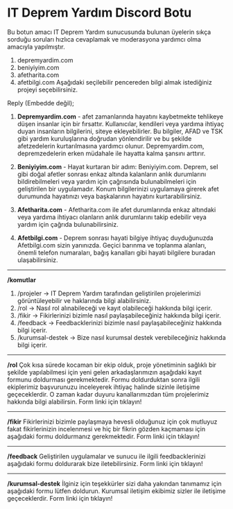 # IT Deprem Yardım Discord Botu
Bu botun amacı IT Deprem Yardım sunucusunda bulunan üyelerin sıkça sorduğu soruları hızlıca cevaplamak ve moderasyona yardımcı olma amacıyla yapılmıştır.

1. depremyardim.com
2. beniyiyim.com
3. afetharita.com
4. afetbilgi.com
Aşağıdaki seçilebilir pencereden bilgi almak istediğiniz projeyi seçebilirsiniz.

Reply (Embedde değil);
1. **Depremyardim.com** - afet zamanlarında hayatını kaybetmekte tehlikeye düşen insanlar için bir fırsattır. Kullanıcılar, kendileri veya yardıma ihtiyaç duyan insanların bilgilerini, siteye ekleyebilirler. Bu bilgiler, AFAD ve TSK gibi yardım kuruluşlarına doğrudan yönlendirilir ve bu şekilde afetzedelerin kurtarılmasına yardımcı olunur. Depremyardim.com, depremzedelerin erken müdahale ile hayatta kalma şansını arttırır.

2. **Beniyiyim.com** - Hayat kurtaran bir adım: Beniyiyim.com. Deprem, sel gibi doğal afetler sonrası enkaz altında kalanların anlık durumlarını bildirebilmeleri veya yardım için çağrısında bulunabilmeleri için geliştirilen bir uygulamadır. Konum bilgilerinizi uygulamaya girerek afet durumunda hayatınızı veya başkalarının hayatını kurtarabilirsiniz.

3. **Afetharita.com** - Afetharita.com ile afet durumlarında enkaz altındaki veya yardıma ihtiyacı olanların anlık durumlarını takip edebilir veya yardım için çağrıda bulunabilirsiniz. 

4. **Afetbilgi.com** - Deprem sonrası hayati bilgiye ihtiyaç duyduğunuzda Afetbilgi.com sizin yanınızda. Geçici barınma ve toplanma alanları, önemli telefon numaraları, bağış kanalları gibi hayati bilgilere buradan ulaşabilirsiniz.

___


**/komutlar**
1. /projeler -> IT Deprem Yardım tarafından geliştirilen projelerimizi görüntüleyebilir ve haklarında bilgi alabilirsiniz.
2. /rol -> Nasıl rol alınabileceği ve kayıt olabileceği hakkında bilgi içerir.
3. /fikir -> Fikirlerinizi bizimle nasıl paylaşabileceğiniz hakkında bilgi içerir.
4. /feedback -> Feedbacklerinizi bizimle nasıl paylaşabileceğiniz hakkında bilgi içerir.
5. /kurumsal-destek -> Bize nasıl kurumsal destek verebileceğiniz hakkında bilgi içerir.

___

**/rol**
Çok kısa sürede kocaman bir ekip olduk, proje yönetiminin sağlıklı bir şekilde yapılabilmesi için yeni gelen arkadaşlarımızın aşağıdaki kayıt formunu doldurması gerekmektedir. Formu doldurduktan sonra ilgili ekiplerimiz başvurunuzu inceleyerek ihtiyaç halinde sizinle iletişime geçeceklerdir. O zaman kadar duyuru kanallarımızdan tüm projelerimiz hakkında bilgi alabilirsin.
Form linki için tıklayın!

___

**/fikir**
Fikirlerinizi bizimle paylaşmaya hevesli olduğunuz için çok mutluyuz fakat fikirlerinizin incelenmesi ve hiç bir fikrin gözden kaçmaması için aşağıdaki formu doldurmanız gerekmektedir.
Form linki için tıklayın!

___

**/feedback**
Geliştirilen uygulamalar ve sunucu ile ilgili feedbacklerinizi aşağıdaki formu doldurarak bize iletebilirsiniz.
Form linki için tıklayın!

___

**/kurumsal-destek**
İlginiz için teşekkürler sizi daha yakından tanımamız için aşağıdaki formu lütfen doldurun. Kurumsal iletişim ekibimiz sizler ile iletişime geçeceklerdir.
Form linki için tıklayın!
